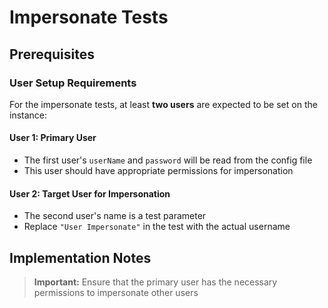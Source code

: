 # Impersonate Tests

## Prerequisites

### User Setup Requirements

For the impersonate tests, at least **two users** are expected to be set on the instance:

#### User 1: Primary User
- The first user's `userName` and `password` will be read from the config file
- This user should have appropriate permissions for impersonation

#### User 2: Target User for Impersonation
- The second user's name is a test parameter
- Replace `"User Impersonate"` in the test with the actual username

## Implementation Notes

> **Important:** Ensure that the primary user has the necessary permissions to impersonate other users
